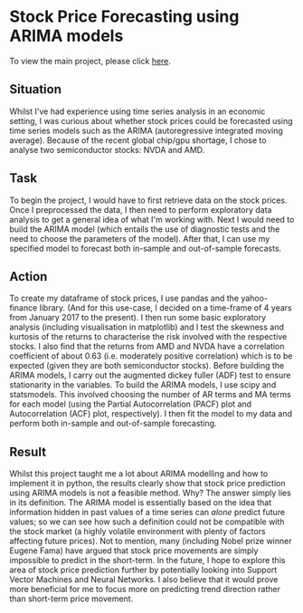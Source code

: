 # Stock Price Forecasting using ARIMA models
To view the main project, please click [here](https://nbviewer.jupyter.org/github/tanyadyne/sm_timeseries/blob/main/Stock_Market_TS_Analysis.ipynb).

## Situation
Whilst I've had experience using time series analysis in an economic setting, I was curious about whether stock prices could be forecasted using time series models such as the ARIMA (autoregressive integrated moving average). Because of the recent global chip/gpu shortage, I chose to analyse two semiconductor stocks: NVDA and AMD.

## Task
To begin the project, I would have to first retrieve data on the stock prices. Once I preprocessed the data, I then need to perform exploratory data analysis to get a general idea of what I'm working with. Next I would need to build the ARIMA model (which entails the use of diagnostic tests and the need to choose the parameters of the model). After that, I can use my specified model to forecast both in-sample and out-of-sample forecasts.

## Action
To create my dataframe of stock prices, I use pandas and the yahoo-finance library. (And for this use-case, I decided on a time-frame of 4 years from January 2017 to the present). I then run some basic exploratory analysis (including visualisation in matplotlib) and I test the skewness and kurtosis of the returns to characterise the risk involved with the respective stocks. I also find that the returns from AMD and NVDA have a correlation coefficient of about 0.63 (i.e. moderately positive correlation) which is to be expected (given they are both semiconductor stocks). Before building the ARIMA models, I carry out the augmented dickey fuller (ADF) test to ensure stationarity in the variables. To build the ARIMA models, I use scipy and statsmodels. This involved choosing the number of AR terms and MA terms for each model (using the Partial Autocorrelation (PACF) plot and Autocorrelation (ACF) plot, respectively). I then fit the model to my data and perform both in-sample and out-of-sample forecasting.

## Result
Whilst this project taught me a lot about ARIMA modelling and how to implement it in python, the results clearly show that stock price prediction using ARIMA models is not a feasible method. Why? The answer simply lies in its definition. The ARIMA model is essentially based on the idea that information hidden in past values of a time series can *alone* predict future values; so we can see how such a definition could not be compatible with the stock market (a highly volatile environment with plenty of factors affecting future prices). Not to mention, many (including Nobel prize winner Eugene Fama) have argued that stock price movements are simply impossible to predict in the short-term. In the future, I hope to explore this area of stock price prediction further by potentially looking into Support Vector Machines and Neural Networks. I also believe that it would prove more beneficial for me to focus more on predicting trend direction rather than short-term price movement.


